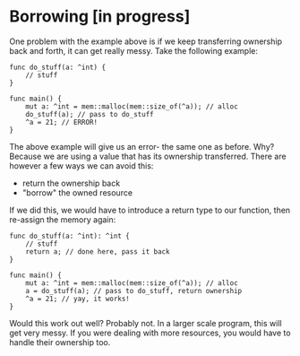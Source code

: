 # Borrowing [in progress]

One problem with the example above is if we keep transferring ownership
back and forth, it can get really messy. Take the following example:

```
func do_stuff(a: ^int) {
    // stuff
}

func main() {
    mut a: ^int = mem::malloc(mem::size_of(^a)); // alloc
    do_stuff(a); // pass to do_stuff
    ^a = 21; // ERROR!
}
```

The above example will give us an error- the same one as before. Why? Because
we are using a value that has its ownership transferred. There are however a few
ways we can avoid this:

* return the ownership back
* "borrow" the owned resource

If we did this, we would have to introduce a return type to our function, then
re-assign the memory again:

```
func do_stuff(a: ^int): ^int {
    // stuff
    return a; // done here, pass it back
}

func main() {
    mut a: ^int = mem::malloc(mem::size_of(^a)); // alloc
    a = do_stuff(a); // pass to do_stuff, return ownership
    ^a = 21; // yay, it works!
}
```

Would this work out well? Probably not. In a larger scale program, this will 
get very messy. If you were dealing with more resources, you would have to
handle their ownership too.
